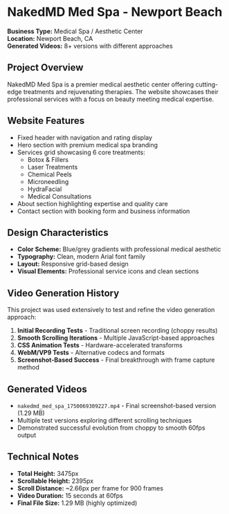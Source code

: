# NakedMD Med Spa - Newport Beach

**Business Type:** Medical Spa / Aesthetic Center  
**Location:** Newport Beach, CA  
**Generated Videos:** 8+ versions with different approaches  

## Project Overview
NakedMD Med Spa is a premier medical aesthetic center offering cutting-edge treatments and rejuvenating therapies. The website showcases their professional services with a focus on beauty meeting medical expertise.

## Website Features
- Fixed header with navigation and rating display
- Hero section with premium medical spa branding
- Services grid showcasing 6 core treatments:
  - Botox & Fillers
  - Laser Treatments  
  - Chemical Peels
  - Microneedling
  - HydraFacial
  - Medical Consultations
- About section highlighting expertise and quality care
- Contact section with booking form and business information

## Design Characteristics
- **Color Scheme:** Blue/grey gradients with professional medical aesthetic
- **Typography:** Clean, modern Arial font family
- **Layout:** Responsive grid-based design
- **Visual Elements:** Professional service icons and clean sections

## Video Generation History
This project was used extensively to test and refine the video generation approach:

1. **Initial Recording Tests** - Traditional screen recording (choppy results)
2. **Smooth Scrolling Iterations** - Multiple JavaScript-based approaches
3. **CSS Animation Tests** - Hardware-accelerated transforms
4. **WebM/VP9 Tests** - Alternative codecs and formats
5. **Screenshot-Based Success** - Final breakthrough with frame capture method

## Generated Videos
- `nakedmd_med_spa_1750069309227.mp4` - Final screenshot-based version (1.29 MB)
- Multiple test versions exploring different scrolling techniques
- Demonstrated successful evolution from choppy to smooth 60fps output

## Technical Notes
- **Total Height:** 3475px
- **Scrollable Height:** 2395px  
- **Scroll Distance:** ~2.66px per frame for 900 frames
- **Video Duration:** 15 seconds at 60fps
- **Final File Size:** 1.29 MB (highly optimized) 